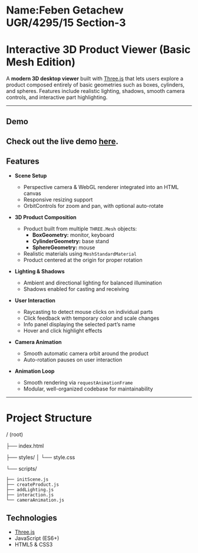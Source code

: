 # Name:Feben Getachew  UGR/4295/15   Section-3

# Interactive 3D Product Viewer (Basic Mesh Edition)

A **modern 3D desktop viewer** built with [Three.js](https://threejs.org/) that lets users explore a product composed entirely of basic geometries such as boxes, cylinders, and spheres. Features include realistic lighting, shadows, smooth camera controls, and interactive part highlighting.

---
## Demo

Check out the live demo [here](https://feben-g.github.io/Interactive-3D-Product-Viewer/).
---
## Features

- **Scene Setup**
  - Perspective camera & WebGL renderer integrated into an HTML canvas
  - Responsive resizing support
  - OrbitControls for zoom and pan, with optional auto-rotate

- **3D Product Composition**
  - Product built from multiple `THREE.Mesh` objects:
    - **BoxGeometry:** monitor, keyboard
    - **CylinderGeometry:** base stand
    - **SphereGeometry:** mouse
  - Realistic materials using `MeshStandardMaterial`
  - Product centered at the origin for proper rotation

- **Lighting & Shadows**
  - Ambient and directional lighting for balanced illumination
  - Shadows enabled for casting and receiving

- **User Interaction**
  - Raycasting to detect mouse clicks on individual parts
  - Click feedback with temporary color and scale changes
  - Info panel displaying the selected part’s name
  - Hover and click highlight effects

- **Camera Animation**
  - Smooth automatic camera orbit around the product
  - Auto-rotation pauses on user interaction

- **Animation Loop**
  - Smooth rendering via `requestAnimationFrame`
  - Modular, well-organized codebase for maintainability

---

#  Project Structure

 / (root)
 
├── index.html

├── styles/
│   └── style.css

└── scripts/

    ├── initScene.js     
    ├── createProduct.js       
    ├── addLighting.js         
    ├── interaction.js         
    └── cameraAnimation.js     

## Technologies

- [Three.js](https://threejs.org/)
- JavaScript (ES6+)
- HTML5 & CSS3

